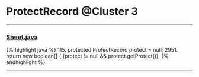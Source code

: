 # ProtectRecord @Cluster 3

***

### [Sheet.java](https://searchcode.com/codesearch/view/15642365/)
{% highlight java %}
115. protected ProtectRecord              protect           =     null;
2951.     return new boolean[] { (protect != null && protect.getProtect()), 
{% endhighlight %}

***


